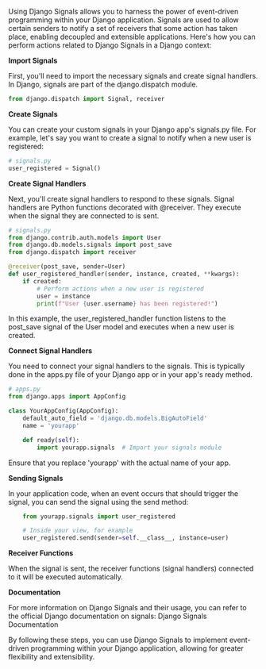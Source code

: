 Using Django Signals allows you to harness the power of event-driven programming within your Django application. Signals are used to allow certain senders to notify a set of receivers that some action has taken place, enabling decoupled and extensible applications. Here's how you can perform actions related to Django Signals in a Django context:

**Import Signals**

First, you'll need to import the necessary signals and create signal handlers. In Django, signals are part of the django.dispatch module.

```python
from django.dispatch import Signal, receiver
```

**Create Signals**

You can create your custom signals in your Django app's signals.py file. For example, let's say you want to create a signal to notify when a new user is registered:

```python
# signals.py
user_registered = Signal()
```

**Create Signal Handlers**

Next, you'll create signal handlers to respond to these signals. Signal handlers are Python functions decorated with @receiver. They execute when the signal they are connected to is sent.

```python
# signals.py
from django.contrib.auth.models import User
from django.db.models.signals import post_save
from django.dispatch import receiver

@receiver(post_save, sender=User)
def user_registered_handler(sender, instance, created, **kwargs):
    if created:
        # Perform actions when a new user is registered
        user = instance
        print(f"User {user.username} has been registered!")
```

In this example, the user_registered_handler function listens to the post_save signal of the User model and executes when a new user is created.

**Connect Signal Handlers**

You need to connect your signal handlers to the signals. This is typically done in the apps.py file of your Django app or in your app's ready method.

```python
# apps.py
from django.apps import AppConfig

class YourAppConfig(AppConfig):
    default_auto_field = 'django.db.models.BigAutoField'
    name = 'yourapp'

    def ready(self):
        import yourapp.signals  # Import your signals module
```

Ensure that you replace 'yourapp' with the actual name of your app.

**Sending Signals**

In your application code, when an event occurs that should trigger the signal, you can send the signal using the send method:

```python
    from yourapp.signals import user_registered

    # Inside your view, for example
    user_registered.send(sender=self.__class__, instance=user)
```

**Receiver Functions**

When the signal is sent, the receiver functions (signal handlers) connected to it will be executed automatically.

**Documentation**

For more information on Django Signals and their usage, you can refer to the official Django documentation on signals: Django Signals Documentation

By following these steps, you can use Django Signals to implement event-driven programming within your Django application, allowing for greater flexibility and extensibility.
